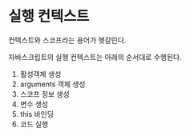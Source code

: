 # 실행 컨텍스트

컨텍스트와 스코프라는 용어가 헷갈린다.

자바스크립트의 실행 컨텍스트는 아래의 순서대로 수행된다.

1. 활성객체 생성
2. arguments 객체 생성
3. 스코프 정보 생성
4. 변수 생성
5. this 바인딩
6. 코드 실행